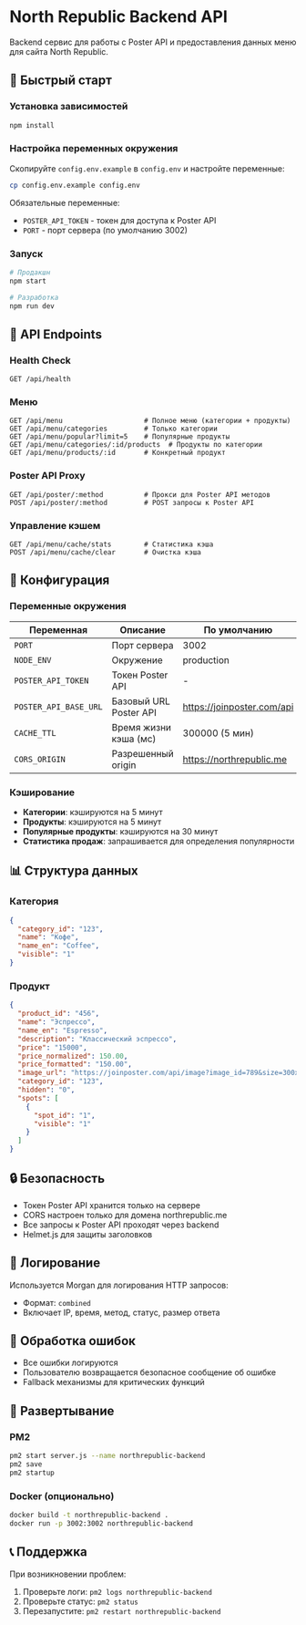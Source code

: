 # North Republic Backend API

Backend сервис для работы с Poster API и предоставления данных меню для сайта North Republic.

## 🚀 Быстрый старт

### Установка зависимостей
```bash
npm install
```

### Настройка переменных окружения
Скопируйте `config.env.example` в `config.env` и настройте переменные:

```bash
cp config.env.example config.env
```

Обязательные переменные:
- `POSTER_API_TOKEN` - токен для доступа к Poster API
- `PORT` - порт сервера (по умолчанию 3002)

### Запуск
```bash
# Продакшн
npm start

# Разработка
npm run dev
```

## 📡 API Endpoints

### Health Check
```
GET /api/health
```

### Меню
```
GET /api/menu                    # Полное меню (категории + продукты)
GET /api/menu/categories         # Только категории
GET /api/menu/popular?limit=5    # Популярные продукты
GET /api/menu/categories/:id/products  # Продукты по категории
GET /api/menu/products/:id       # Конкретный продукт
```

### Poster API Proxy
```
GET /api/poster/:method          # Прокси для Poster API методов
POST /api/poster/:method         # POST запросы к Poster API
```

### Управление кэшем
```
GET /api/menu/cache/stats        # Статистика кэша
POST /api/menu/cache/clear       # Очистка кэша
```

## 🔧 Конфигурация

### Переменные окружения

| Переменная | Описание | По умолчанию |
|------------|----------|--------------|
| `PORT` | Порт сервера | 3002 |
| `NODE_ENV` | Окружение | production |
| `POSTER_API_TOKEN` | Токен Poster API | - |
| `POSTER_API_BASE_URL` | Базовый URL Poster API | https://joinposter.com/api |
| `CACHE_TTL` | Время жизни кэша (мс) | 300000 (5 мин) |
| `CORS_ORIGIN` | Разрешенный origin | https://northrepublic.me |

### Кэширование

- **Категории**: кэшируются на 5 минут
- **Продукты**: кэшируются на 5 минут  
- **Популярные продукты**: кэшируются на 30 минут
- **Статистика продаж**: запрашивается для определения популярности

## 📊 Структура данных

### Категория
```json
{
  "category_id": "123",
  "name": "Кофе",
  "name_en": "Coffee",
  "visible": "1"
}
```

### Продукт
```json
{
  "product_id": "456",
  "name": "Эспрессо",
  "name_en": "Espresso",
  "description": "Классический эспрессо",
  "price": "15000",
  "price_normalized": 150.00,
  "price_formatted": "150.00",
  "image_url": "https://joinposter.com/api/image?image_id=789&size=300x300",
  "category_id": "123",
  "hidden": "0",
  "spots": [
    {
      "spot_id": "1",
      "visible": "1"
    }
  ]
}
```

## 🔒 Безопасность

- Токен Poster API хранится только на сервере
- CORS настроен только для домена northrepublic.me
- Все запросы к Poster API проходят через backend
- Helmet.js для защиты заголовков

## 📝 Логирование

Используется Morgan для логирования HTTP запросов:
- Формат: `combined`
- Включает IP, время, метод, статус, размер ответа

## 🚨 Обработка ошибок

- Все ошибки логируются
- Пользователю возвращается безопасное сообщение об ошибке
- Fallback механизмы для критических функций

## 🔄 Развертывание

### PM2
```bash
pm2 start server.js --name northrepublic-backend
pm2 save
pm2 startup
```

### Docker (опционально)
```bash
docker build -t northrepublic-backend .
docker run -p 3002:3002 northrepublic-backend
```

## 📞 Поддержка

При возникновении проблем:
1. Проверьте логи: `pm2 logs northrepublic-backend`
2. Проверьте статус: `pm2 status`
3. Перезапустите: `pm2 restart northrepublic-backend`

